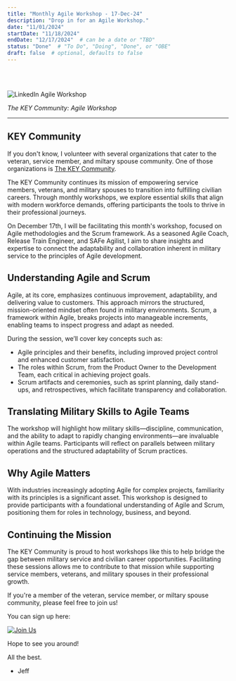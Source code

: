 ```yaml
---
title: "Monthly Agile Workshop - 17-Dec-24"
description: "Drop in for an Agile Workshop."
date: "11/01/2024"
startDate: "11/18/2024"
endDate: "12/17/2024"  # can be a date or "TBD"
status: "Done"  # "To Do", "Doing", "Done", or "OBE"
draft: false  # optional, defaults to false
---
```


<br/><br/>

<img src="/img/LIAWS.jpg" alt="LinkedIn Agile Workshop">

<p><em>The KEY Community: Agile Workshop</em></p>

---

## KEY Community

If you don't know, I volunteer with several organizations that cater to the veteran, service member, and miltary spouse community. One of those organizations is [The KEY Community](https://www.thekeycommunity.org/).

The KEY Community continues its mission of empowering service members, veterans, and military spouses to transition into fulfilling civilian careers. Through monthly workshops, we explore essential skills that align with modern workforce demands, offering participants the tools to thrive in their professional journeys.

On December 17th, I will be facilitating this month's workshop, focused on Agile methodologies and the Scrum framework. As a seasoned Agile Coach, Release Train Engineer, and SAFe Agilist, I aim to share insights and expertise to connect the adaptability and collaboration inherent in military service to the principles of Agile development.

## Understanding Agile and Scrum

Agile, at its core, emphasizes continuous improvement, adaptability, and delivering value to customers. This approach mirrors the structured, mission-oriented mindset often found in military environments. Scrum, a framework within Agile, breaks projects into manageable increments, enabling teams to inspect progress and adapt as needed.

During the session, we’ll cover key concepts such as:

- Agile principles and their benefits, including improved project control and enhanced customer satisfaction.
- The roles within Scrum, from the Product Owner to the Development Team, each critical in achieving project goals.
- Scrum artifacts and ceremonies, such as sprint planning, daily stand-ups, and retrospectives, which facilitate transparency and collaboration.

## Translating Military Skills to Agile Teams

The workshop will highlight how military skills—discipline, communication, and the ability to adapt to rapidly changing environments—are invaluable within Agile teams. Participants will reflect on parallels between military operations and the structured adaptability of Scrum practices.

## Why Agile Matters

With industries increasingly adopting Agile for complex projects, familiarity with its principles is a significant asset. This workshop is designed to provide participants with a foundational understanding of Agile and Scrum, positioning them for roles in technology, business, and beyond.

## Continuing the Mission

The KEY Community is proud to host workshops like this to help bridge the gap between military service and civilian career opportunities. Facilitating these sessions allows me to contribute to that mission while supporting service members, veterans, and military spouses in their professional growth.

If you're a member of the veteran, service member, or miltary spouse community, please feel free to join us!

You can sign up here:

[![Join Us](https://img.shields.io/badge/Join%20the%20Workshop-Click%20Here-blue?style=for-the-badge)](https://www.eventbrite.com/e/key-virtual-scrum-agile-workshop-121724-tickets-1066182754319)


Hope to see you around!

All the best.

- Jeff